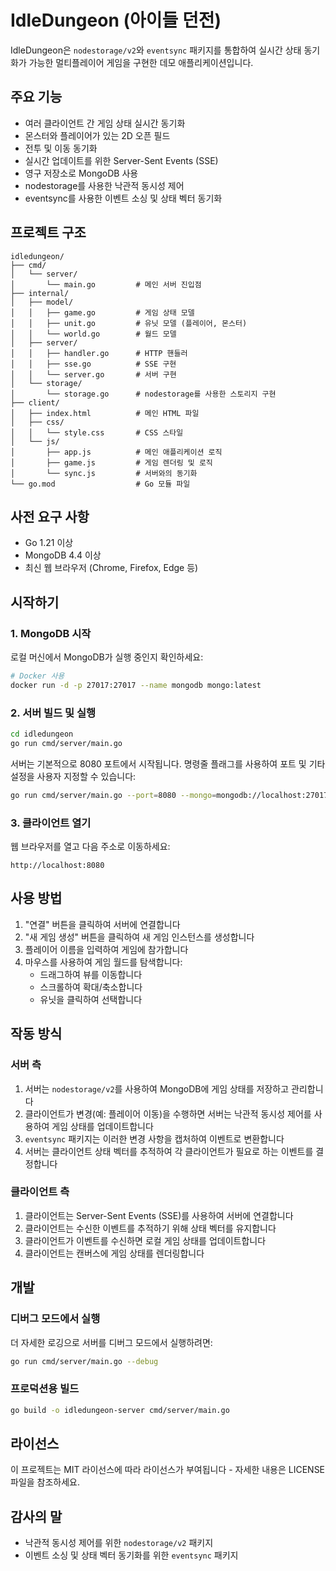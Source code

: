 # IdleDungeon (아이들 던전)

IdleDungeon은 `nodestorage/v2`와 `eventsync` 패키지를 통합하여 실시간 상태 동기화가 가능한 멀티플레이어 게임을 구현한 데모 애플리케이션입니다.

## 주요 기능

- 여러 클라이언트 간 게임 상태 실시간 동기화
- 몬스터와 플레이어가 있는 2D 오픈 필드
- 전투 및 이동 동기화
- 실시간 업데이트를 위한 Server-Sent Events (SSE)
- 영구 저장소로 MongoDB 사용
- nodestorage를 사용한 낙관적 동시성 제어
- eventsync를 사용한 이벤트 소싱 및 상태 벡터 동기화

## 프로젝트 구조

```
idledungeon/
├── cmd/
│   └── server/
│       └── main.go         # 메인 서버 진입점
├── internal/
│   ├── model/
│   │   ├── game.go         # 게임 상태 모델
│   │   ├── unit.go         # 유닛 모델 (플레이어, 몬스터)
│   │   └── world.go        # 월드 모델
│   ├── server/
│   │   ├── handler.go      # HTTP 핸들러
│   │   ├── sse.go          # SSE 구현
│   │   └── server.go       # 서버 구현
│   └── storage/
│       └── storage.go      # nodestorage를 사용한 스토리지 구현
├── client/
│   ├── index.html          # 메인 HTML 파일
│   ├── css/
│   │   └── style.css       # CSS 스타일
│   └── js/
│       ├── app.js          # 메인 애플리케이션 로직
│       ├── game.js         # 게임 렌더링 및 로직
│       └── sync.js         # 서버와의 동기화
└── go.mod                  # Go 모듈 파일
```

## 사전 요구 사항

- Go 1.21 이상
- MongoDB 4.4 이상
- 최신 웹 브라우저 (Chrome, Firefox, Edge 등)

## 시작하기

### 1. MongoDB 시작

로컬 머신에서 MongoDB가 실행 중인지 확인하세요:

```bash
# Docker 사용
docker run -d -p 27017:27017 --name mongodb mongo:latest
```

### 2. 서버 빌드 및 실행

```bash
cd idledungeon
go run cmd/server/main.go
```

서버는 기본적으로 8080 포트에서 시작됩니다. 명령줄 플래그를 사용하여 포트 및 기타 설정을 사용자 지정할 수 있습니다:

```bash
go run cmd/server/main.go --port=8080 --mongo=mongodb://localhost:27017 --db=idledungeon --debug
```

### 3. 클라이언트 열기

웹 브라우저를 열고 다음 주소로 이동하세요:

```
http://localhost:8080
```

## 사용 방법

1. "연결" 버튼을 클릭하여 서버에 연결합니다
2. "새 게임 생성" 버튼을 클릭하여 새 게임 인스턴스를 생성합니다
3. 플레이어 이름을 입력하여 게임에 참가합니다
4. 마우스를 사용하여 게임 월드를 탐색합니다:
   - 드래그하여 뷰를 이동합니다
   - 스크롤하여 확대/축소합니다
   - 유닛을 클릭하여 선택합니다

## 작동 방식

### 서버 측

1. 서버는 `nodestorage/v2`를 사용하여 MongoDB에 게임 상태를 저장하고 관리합니다
2. 클라이언트가 변경(예: 플레이어 이동)을 수행하면 서버는 낙관적 동시성 제어를 사용하여 게임 상태를 업데이트합니다
3. `eventsync` 패키지는 이러한 변경 사항을 캡처하여 이벤트로 변환합니다
4. 서버는 클라이언트 상태 벡터를 추적하여 각 클라이언트가 필요로 하는 이벤트를 결정합니다

### 클라이언트 측

1. 클라이언트는 Server-Sent Events (SSE)를 사용하여 서버에 연결합니다
2. 클라이언트는 수신한 이벤트를 추적하기 위해 상태 벡터를 유지합니다
3. 클라이언트가 이벤트를 수신하면 로컬 게임 상태를 업데이트합니다
4. 클라이언트는 캔버스에 게임 상태를 렌더링합니다

## 개발

### 디버그 모드에서 실행

더 자세한 로깅으로 서버를 디버그 모드에서 실행하려면:

```bash
go run cmd/server/main.go --debug
```

### 프로덕션용 빌드

```bash
go build -o idledungeon-server cmd/server/main.go
```

## 라이선스

이 프로젝트는 MIT 라이선스에 따라 라이선스가 부여됩니다 - 자세한 내용은 LICENSE 파일을 참조하세요.

## 감사의 말

- 낙관적 동시성 제어를 위한 `nodestorage/v2` 패키지
- 이벤트 소싱 및 상태 벡터 동기화를 위한 `eventsync` 패키지
